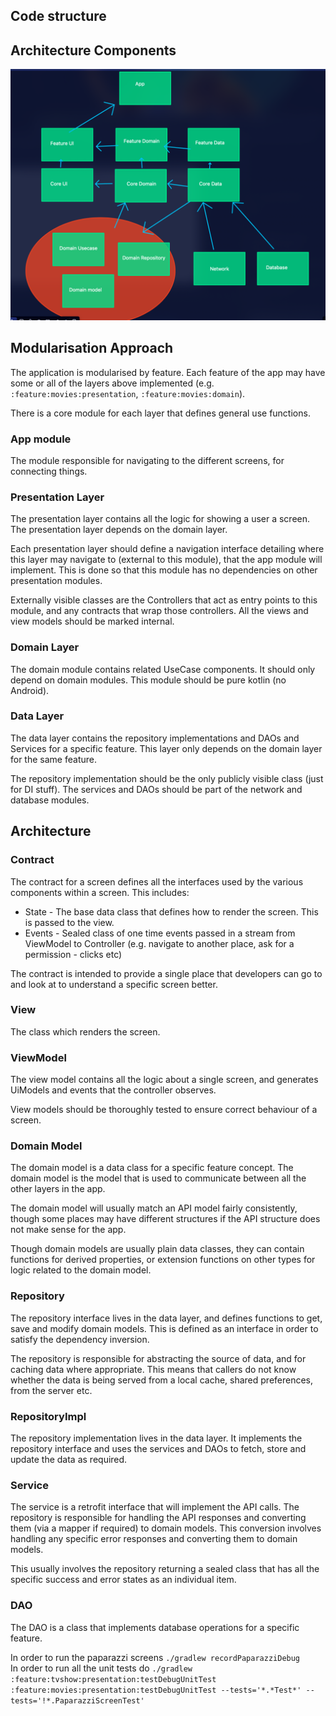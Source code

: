 ## Code structure

## Architecture Components

![module dependency graph](module-dependencies.png)

## Modularisation Approach

The application is modularised by feature. Each feature of the app may have some or all of
the layers above implemented (e.g. `:feature:movies:presentation`, `:feature:movies:domain`).

There is a core module for each layer that defines general use functions.

### App module

The module responsible for navigating to the different screens, for connecting things. 

### Presentation Layer

The presentation layer contains all the logic for showing a user a screen. The presentation layer
depends on the domain layer.

Each presentation layer should define a navigation interface detailing where this layer may navigate
to (external to this module), that the app module will implement. This is done so that this module
has no dependencies on other presentation modules.

Externally visible classes are the Controllers that act as entry points to this module, and any
contracts that wrap those controllers. All the views and view models should be marked internal.

### Domain Layer

The domain module contains related UseCase components. It should only depend on domain modules.
This module should be pure kotlin (no Android).

### Data Layer

The data layer contains the repository implementations and DAOs and Services for a specific feature.
This layer only depends on the domain layer for the same feature.

The repository implementation should be the only publicly visible class (just for DI stuff). The
services and DAOs should be part of the network and database modules.

## Architecture

### Contract

The contract for a screen defines all the interfaces used by the various components within a screen.
This includes:

- State - The base data class that defines how to render the screen. This is passed to the view.
- Events - Sealed class of one time events passed in a stream from ViewModel to Controller (e.g.
  navigate to another place, ask for a permission - clicks etc)

The contract is intended to provide a single place that developers can go to and look at to
understand a specific screen better.

### View

The class which renders the screen.

### ViewModel

The view model contains all the logic about a single screen, and generates UiModels and events that
the controller observes.

View models should be thoroughly tested to ensure correct behaviour of a screen.

### Domain Model

The domain model is a data class for a specific feature concept. The
domain model is the model that is used to communicate between all the other layers in the app.

The domain model will usually match an API model fairly consistently, though some places may have
different structures if the API structure does not make sense for the app.

Though domain models are usually plain data classes, they can contain functions for derived
properties, or extension functions on other types for logic related to the domain model.

### Repository

The repository interface lives in the data layer, and defines functions to get, save and modify
domain models. This is defined as an interface in order to satisfy the dependency inversion.

The repository is responsible for abstracting the source of data, and for caching data where
appropriate. This means that callers do not know whether the data is being served from a local
cache, shared preferences, from the server etc.

### RepositoryImpl

The repository implementation lives in the data layer. It implements the repository interface and
uses the services and DAOs to fetch, store and update the data as required.

### Service

The service is a retrofit interface that will implement the API calls. The repository is responsible
for handling the API responses and converting them (via a mapper if required) to domain models.
This conversion involves handling any specific error responses and converting them to domain models.

This usually involves the repository returning a sealed class that has all the specific success and
error states as an individual item.

### DAO

The DAO is a class that implements database operations for a specific feature.

In order to run the paparazzi screens `./gradlew recordPaparazziDebug`  
In order to run all the unit tests do
`./gradlew :feature:tvshow:presentation:testDebugUnitTest :feature:movies:presentation:testDebugUnitTest --tests='*.*Test*' --tests='!*.PaparazziScreenTest'`
